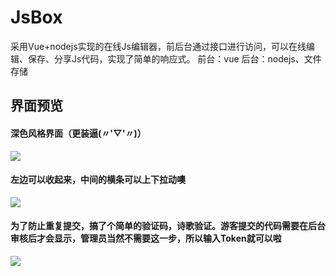 # JsBox
采用Vue+nodejs实现的在线Js编辑器，前后台通过接口进行访问，可以在线编辑、保存、分享Js代码，实现了简单的响应式。
前台：vue
后台：nodejs、文件存储
## 界面预览
#### 深色风格界面（更装逼(〃'▽'〃)）
![](https://github.com/zycfj/JsBox/blob/master/image/1.png?raw=true)
#### 左边可以收起来，中间的横条可以上下拉动噢
![](https://github.com/zycfj/JsBox/blob/master/image/2.png?raw=true)
#### 为了防止重复提交，搞了个简单的验证码，诗歌验证。游客提交的代码需要在后台审核后才会显示，管理员当然不需要这一步，所以输入Token就可以啦
![](https://github.com/zycfj/JsBox/blob/master/image/3.png?raw=true)
